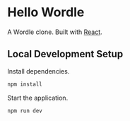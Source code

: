 # Hello Wordle

A Wordle clone. Built with [React](https://reactjs.org/).

## Local Development Setup

Install dependencies.

```bash
npm install
```

Start the application.

```bash
npm run dev
```
